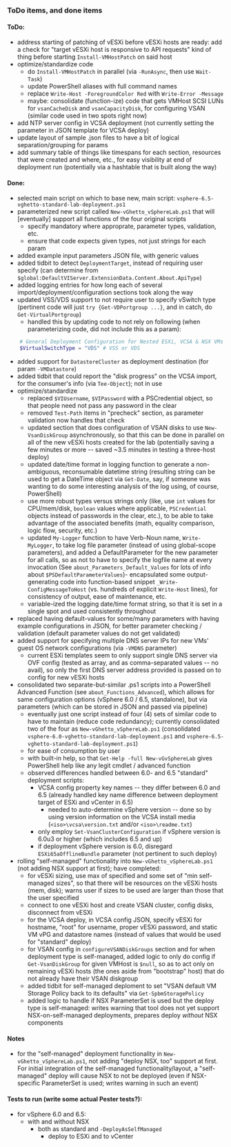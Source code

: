 ### ToDo items, and done items

#### ToDo:
- address starting of patching of vESXi before vESXi hosts are ready: add a check for "target vESXi host is responsive to API requests" kind of thing before starting `Install-VMHostPatch` on said host
- optimize/standardize code
  - do `Install-VMHostPatch` in parallel (via `-RunAsync`, then use `Wait-Task`)
  - update PowerShell aliases with full command names
  - replace `Write-Host -ForegroundColor Red` with `Write-Error -Message`
  - maybe: consolidate (function-ize) code that gets VMHost SCSI LUNs for `vsanCacheDisk` and `vsanCapacityDisk`, for configuring VSAN (similar code used in two spots right now)
- add NTP server config in VCSA deployment (not currently setting the parameter in JSON template for VCSA deploy)
- update layout of sample .json files to have a bit of logical separation/grouping for params
- add summary table of things like timespans for each section, resources that were created and where, etc., for easy visibility at end of deployment run (potentially via a hashtable that is built along the way)


#### Done:
- selected main script on which to base new, main script:  `vsphere-6.5-vghetto-standard-lab-deployment.ps1`
- parameterized new script called `New-vGhetto_vSphereLab.ps1` that will [eventually] support all functions of the four original scripts
	- specify mandatory where approprate, parameter types, validation, etc.
	- ensure that code expects given types, not just strings for each param
- added example input parameters JSON file, with generic values
- added tidbit to detect `DeploymentTarget`, instead of requiring user specify (can determine from `$global:DefaultVIServer.ExtensionData.Content.About.ApiType`)
- added logging entries for how long each of several import/deployment/configuration sections took along the way
- updated VSS/VDS support to not require user to specify vSwitch type (pertinent code will just `try {Get-VDPortgroup ...}`, and in catch, do `Get-VirtualPortgroup`)
	- handled this by updating code to not rely on following (when parameterizing code, did not include this as a param):
``` PowerShell
	# General Deployment Configuration for Nested ESXi, VCSA & NSX VMs
	$VirtualSwitchType = "VDS" # VSS or VDS
```
- added support for `DatastoreCluster` as deployment destination (for param `-VMDatastore`)
- added tidbit that could report the "disk progress" on the VCSA import, for the consumer's info (via `Tee-Object`); not in use
- optimize/standardize
	- replaced `$VIUsername`, `$VIPassword` with a PSCredential object, so that people need not pass any password in the clear
	- removed `Test-Path` items in "precheck" section, as parameter validation now handles that check
	- updated section that does configuration of VSAN disks to use `New-VsanDiskGroup` asynchronously, so that this can be done in parallel on all of the new vESXi hosts created for the lab (potentially saving a few minutes or more -- saved ~3.5 minutes in testing a three-host deploy)
	- updated date/time format in logging function to generate a non-ambiguous, reconsumable datetime string (resulting string can be used to get a DateTime object via `Get-Date`, say, if someone was wanting to do some interesting analysis of the log using, of course, PowerShell)
	- use more robust types versus strings only (like, use `int` values for CPU/mem/disk, `boolean` values where applicable, `PSCredential` objects instead of passwords in the clear, etc.), to be able to take advantage of the associated benefits (math, equality comparison, logic flow, security, etc.)
	- updated `My-Logger` function to have Verb-Noun name, `Write-MyLogger`, to take log file parameter (instead of using global-scope parameters), and added a DefaultParameter for the new parameter for all calls, so as not to have to specify the logfile name at every invocation (See `about_Parameters_Default_Values` for lots of info about `$PSDefaultParameterValues`)- encapsulated some output-generating code into function-based snippet `_Write-ConfigMessageToHost` (vs. hundreds of explicit `Write-Host` lines), for consistency of output, ease of maintenance, etc.
	- variable-ized the logging date/time format string, so that it is set in a single spot and used consistently throughout
- replaced having default-values for some/many parameters with having example configurations in JSON, for better parameter checking / validation (default parameter values do not get validated)
- added support for specifying multiple DNS server IPs for new VMs' guest OS network configurations (via `-VMDNS` parameter)
	- current ESXi templates seem to only support single DNS server via OVF config (tested as array, and as comma-separated values -- no avail), so only the first DNS server address provided is passed on to config for new vESXi hosts
- consolidated two separate-but-similar .ps1 scripts into a PowerShell Advanced Function (see `about_Functions_Advanced`), which allows for same configuration options (vSphere 6.0 / 6.5, standalone), but via parameters (which can be stored in JSON and passed via pipeline)
	- eventually just one script instead of four (4) sets of similar code to have to maintain (reduce code redundancy); currently consolidated two of the four as `New-vGhetto_vSphereLab.ps1` (consolidated  `vsphere-6.0-vghetto-standard-lab-deployment.ps1` and `vsphere-6.5-vghetto-standard-lab-deployment.ps1`)
	- for ease of consumption by user
	- with built-in help, so that `Get-Help -full New-vGvSphereLab` gives PowerShell help like any legit cmdlet / advanced function
	- observed differences handled between 6.0- and 6.5 "standard" deployment scripts:
		- VCSA config property key names -- they differ between 6.0 and 6.5 (already handled key name difference between deployment target of ESXi and vCenter in 6.5)
			- needed to auto-determine vSphere version -- done so by using version information on the VCSA install media (`<iso>\vcsa\version.txt` and/or `<iso>\readme.txt`)
		- only employ `Set-VsanClusterConfiguration` if vSphere version is 6.0u3 or higher (which includes 6.5 and up)
		- if deployment vSphere version is 6.0, disregard `ESXi65aOfflineBundle` parameter (not pertinent to such deploy)
- rolling "self-managed" functionality into `New-vGhetto_vSphereLab.ps1` (not adding NSX support at first); have completed:
  - for vESXi sizing, use max of specified and some set of "min self-managed sizes", so that there will be resources on the vESXi hosts (mem, disk); warns user if sizes to be used are larger than those that the user specified
  - connect to one vESXi host and create VSAN cluster, config disks, disconnect from vESXi
  - for the VCSA deploy, in VCSA config JSON, specify vESXi for hostname, "root" for username, proper vESXi password, and static VM vPG and datastore names (instead of values that would be used for "standard" deploy)
  - for VSAN config in `configureVSANDiskGroups` section and for when deployment type is self-managed, added logic to only do config if `Get-VsanDiskGroup` for given VMHost is `$null`, so as to act only on remaining vESXi hosts (the ones aside from "bootstrap" host) that do not already have their VSAN diskgroup
  - added tidbit for self-managed deploment to set "VSAN default VM Storage Policy back to its defaults" via `Get-SpbmStoragePolicy`
  - added logic to handle if NSX ParameterSet is used but the deploy type is self-managed: writes warning that tool does not yet support NSX-on-self-managed deployments, prepares deploy _without_ NSX components


#### Notes
- for the "self-managed" deployment functionality in `New-vGhetto_vSphereLab.ps1`, not adding "deploy NSX, too" support at first. For initial integration of the self-managed functionality/layout, a "self-managed" deploy will cause NSX to not be deployed (even if NSX-specific ParameterSet is used; writes warning in such an event)


#### Tests to run (write some actual Pester tests?):
- for vSphere 6.0 and 6.5:
  - with and without NSX
	  - both as standard and `-DeployAsSelfManaged`
	  	- deploy to ESXi and to vCenter
